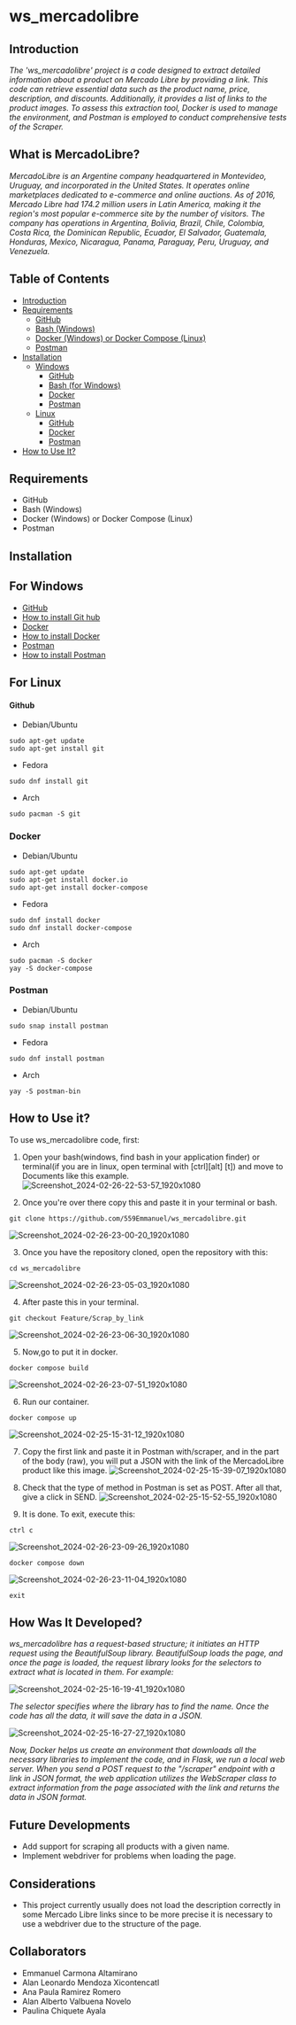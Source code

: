 # ws_mercadolibre
## **Introduction** 
*The 'ws_mercadolibre' project is a code designed to extract detailed information about a product on Mercado Libre by providing a link. This code can retrieve essential data such as the product name, price, description, and discounts. Additionally, it provides a list of links to the product images. To assess this extraction tool, Docker is used to manage the environment, and Postman is employed to conduct comprehensive tests of the Scraper.*

## What is MercadoLibre?
*MercadoLibre is an Argentine company headquartered in Montevideo, Uruguay, and incorporated in the United States. It operates online marketplaces dedicated to e-commerce and online auctions. As of 2016, Mercado Libre had 174.2 million users in Latin America, making it the region's most popular e-commerce site by the number of visitors. The company has operations in Argentina, Bolivia, Brazil, Chile, Colombia, Costa Rica, the Dominican Republic, Ecuador, El Salvador, Guatemala, Honduras, Mexico, Nicaragua, Panama, Paraguay, Peru, Uruguay, and Venezuela.*

## Table of Contents
* [Introduction](#introduction)
* [Requirements](#requirements)
  * [GitHub](#github)
  * [Bash (Windows)](#bash-windows)
  * [Docker (Windows) or Docker Compose (Linux)](#docker-windows-or-docker-compose-linux)
  * [Postman](#postman)
* [Installation](#installation)
  * [Windows](#windows)
    * [GitHub](#github-1)
    * [Bash (for Windows)](#bash-for-windows-1)
    * [Docker](#docker)
    * [Postman](#postman-1)
  * [Linux](#linux)
    * [GitHub](#github-2)
    * [Docker](#docker-1)
    * [Postman](#postman-2)
* [How to Use It?](#how-to-use-it)

## Requirements
- GitHub
- Bash (Windows)
- Docker (Windows) or Docker Compose (Linux)
- Postman

## Installation
## **For Windows**
- [GitHub](https://git-scm.com/downloads)
- [How to install Git hub](https://youtu.be/4xqVv2lTo40?si=32FsENJNYe_Gjci7)
- [Docker](https://www.docker.com/get-started)
- [How to install Docker](https://youtu.be/5nX8U8Fz5S0?si=PsscLa0Y7rSyYRQK)
- [Postman](https://www.postman.com/downloads/)
- [How to install Postman](https://youtu.be/Hmn5XeZv-GE?si=ubuOgKHuyTACTh6d)

## **For Linux**  
#### Github
* Debian/Ubuntu
```
sudo apt-get update
sudo apt-get install git
```
* Fedora
```
sudo dnf install git
```
* Arch
```
sudo pacman -S git
```
### Docker
* Debian/Ubuntu
```
sudo apt-get update
sudo apt-get install docker.io
sudo apt-get install docker-compose

```
* Fedora
```
sudo dnf install docker
sudo dnf install docker-compose

```
* Arch
```
sudo pacman -S docker
yay -S docker-compose

```
### Postman
* Debian/Ubuntu
```
sudo snap install postman
```
* Fedora
```
sudo dnf install postman

```
* Arch
```
yay -S postman-bin
```

## How to Use it?
To use ws_mercadolibre code, first:
1. Open your bash(windows, find bash in your application finder) or terminal(if you are in linux, open terminal with [ctrl][alt] [t]) and move to Documents like this example.
   ![Screenshot_2024-02-26-22-53-57_1920x1080](https://github.com/559Emmanuel/ws_mercadolibre/assets/148989137/de40b17e-c8e3-48aa-92b3-c87cef5e1d3b)

2. Once you're over there copy this and paste it in your terminal or bash.
```
git clone https://github.com/559Emmanuel/ws_mercadolibre.git
```
![Screenshot_2024-02-26-23-00-20_1920x1080](https://github.com/559Emmanuel/ws_mercadolibre/assets/148989137/1ecf87db-1d2f-48de-b17c-71d7b3549c83)

3. Once you have the repository cloned, open the repository with this:
```
cd ws_mercadolibre
```
![Screenshot_2024-02-26-23-05-03_1920x1080](https://github.com/559Emmanuel/ws_mercadolibre/assets/148989137/e3a4fe96-199a-4d87-9fa9-3040e5026aa1)

4. After paste this in your terminal.
```
git checkout Feature/Scrap_by_link 
```
![Screenshot_2024-02-26-23-06-30_1920x1080](https://github.com/559Emmanuel/ws_mercadolibre/assets/148989137/c6465f00-c15d-41da-89af-220beeef773e)

5. Now,go to put it in docker.
```
docker compose build
```
![Screenshot_2024-02-26-23-07-51_1920x1080](https://github.com/559Emmanuel/ws_mercadolibre/assets/148989137/3eca3585-1bf8-444b-96d3-d74e75d8886e)

6. Run our container.
```
docker compose up
```
![Screenshot_2024-02-25-15-31-12_1920x1080](https://github.com/559Emmanuel/ws_mercadolibre/assets/148989137/81298c4e-f148-4076-86cc-daeb9aac073d)

7. Copy the first link and paste it in Postman with/scraper, and in the part of the body (raw), you will put a JSON with the link of the MercadoLibre product like this image.
![Screenshot_2024-02-25-15-39-07_1920x1080](https://github.com/559Emmanuel/ws_mercadolibre/assets/148989137/0b96b30b-a715-454f-9250-2edc276ed149)

8. Check that the type of method in Postman is set as POST. After all that, give a click in SEND.
![Screenshot_2024-02-25-15-52-55_1920x1080](https://github.com/559Emmanuel/ws_mercadolibre/assets/148989137/f40270c5-b60e-4a42-a79e-c63e8fc68d4c)

9. It is done. To exit, execute this:
```
ctrl c
```
![Screenshot_2024-02-26-23-09-26_1920x1080](https://github.com/559Emmanuel/ws_mercadolibre/assets/148989137/bdcc8928-1700-41a7-b9a4-42e8c37d1bf6)

```
docker compose down
```
![Screenshot_2024-02-26-23-11-04_1920x1080](https://github.com/559Emmanuel/ws_mercadolibre/assets/148989137/15d9ff64-a0a9-4ee3-9a0d-736ca8145278)
```
exit
```




## How Was It Developed?
*ws_mercadolibre has a request-based structure; it initiates an HTTP request using the BeautifulSoup library. BeautifulSoup loads the page, and once the page is loaded, the request library looks for the selectors to extract what is located in them. For example:*

![Screenshot_2024-02-25-16-19-41_1920x1080](https://github.com/559Emmanuel/ws_mercadolibre/assets/148989137/f56eae41-133f-4613-84be-8d48d1f67fd5)

*The selector specifies where the library has to find the name. Once the code has all the data, it will save the data in a JSON.*

![Screenshot_2024-02-25-16-27-27_1920x1080](https://github.com/559Emmanuel/ws_mercadolibre/assets/148989137/4763bbf7-cd37-4e02-ac86-493056324c7a)

*Now, Docker helps us create an environment that downloads all the necessary libraries to implement the code, and in Flask, we run a local web server. When you send a POST request to the "/scraper" endpoint with a link in JSON format, the web application utilizes the WebScraper class to extract information from the page associated with the link and returns the data in JSON format.*

## Future Developments
- Add support for scraping all products with a given name.
- Implement webdriver for problems when loading the page.


## Considerations
- This project currently usually does not load the description correctly in some Mercado Libre links since to be more precise it is necessary to use a webdriver due to the structure of the page.

## Collaborators
* Emmanuel Carmona Altamirano
* Alan Leonardo Mendoza Xicontencatl
* Ana Paula Ramirez Romero
* Alan Alberto Valbuena Novelo
* Paulina Chiquete Ayala
